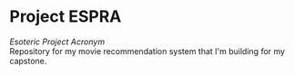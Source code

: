 # Project ESPRA
*Esoteric Project Acronym*  
Repository for my movie recommendation system that I'm building for my capstone. 

